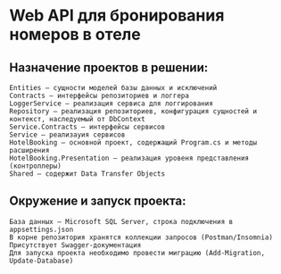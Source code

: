# Web API для бронирования номеров в отеле
## Назначение проектов в решении:
    Entities — сущности моделей базы данных и исключений
    Contracts — интерфейсы репозиториев и логгера
    LoggerService — реализация сервиса для логгирования
    Repository — реализация репозиториев, конфигурация сущностей и контекст, наследуемый от DbContext
    Service.Contracts — интерфейсы сервисов
    Service — реализауия сервисов
    HotelBooking — основной проект, содержащий Program.cs и методы расширения
    HotelBooking.Presentation — реализация уровеня представления (контроллеры)
    Shared — содержит Data Transfer Objects
## Окружение и запуск проекта:
    База данных — Microsoft SQL Server, строка подключения в appsettings.json
    В корне репозитория хранятся коллекции запросов (Postman/Insomnia)
    Присутствует Swagger-документация
    Для запуска проекта необходимо провести миграцию (Add-Migration, Update-Database)
